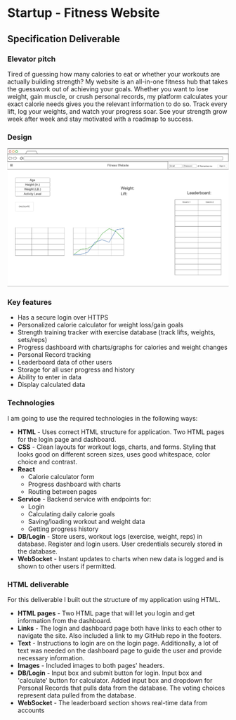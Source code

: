 # Startup - Fitness Website

## Specification Deliverable

### Elevator pitch

Tired of guessing how many calories to eat or whether your workouts are actually building strength? My website is an all-in-one fitness hub that takes the guesswork out of achieving your goals. Whether you want to lose weight, gain muscle, or crush personal records, my platform calculates your exact calorie needs gives you the relevant information to do so. Track every lift, log your weights, and watch your progress soar. See your strength grow week after week and stay motivated with a roadmap to success.

### Design

![Design](fit_web.png)

### Key features

- Has a secure login over HTTPS
- Personalized calorie calculator for weight loss/gain goals  
- Strength training tracker with exercise database (track lifts, weights, sets/reps)  
- Progress dashboard with charts/graphs for calories and weight changes
- Personal Record tracking
- Leaderboard data of other users 
- Storage for all user progress and history  
- Ability to enter in data
- Display calculated data

### Technologies

I am going to use the required technologies in the following ways:

- **HTML** - Uses correct HTML structure for application. Two HTML pages for the login page and dashboard.
- **CSS** - Clean layouts for workout logs, charts, and forms. Styling that looks good on different screen sizes, uses good whitespace, color choice and contrast.
- **React** 
  - Calorie calculator form  
  - Progress dashboard with charts  
  - Routing between pages  
- **Service** - Backend service with endpoints for:
  - Login
  - Calculating daily calorie goals  
  - Saving/loading workout and weight data  
  - Getting progress history 
- **DB/Login** - Store users, workout logs (exercise, weight, reps) in database. Register and login users. User credentials securely stored in the database.
- **WebSocket** - Instant updates to charts when new data is logged and is shown to other users if permitted.

### HTML deliverable

For this deliverable I built out the structure of my application using HTML.

- **HTML pages** - Two HTML page that will let you login and get information from the dashboard.
- **Links** - The login and dashboard page both have links to each other to navigate the site. Also included a link to my GitHub repo in the footers.
- **Text** - Instructions to login are on the login page. Additionally, a lot of text was needed on the dashboard page to guide the user and provide necessary information.
- **Images** - Included images to both pages' headers.
- **DB/Login** - Input box and submit button for login. Input box and 'calculate' button for calculator. Added input box and dropdown for Personal Records that pulls data from the database. The voting choices represent data pulled from the database.
- **WebSocket** - The leaderboard section shows real-time data from accounts